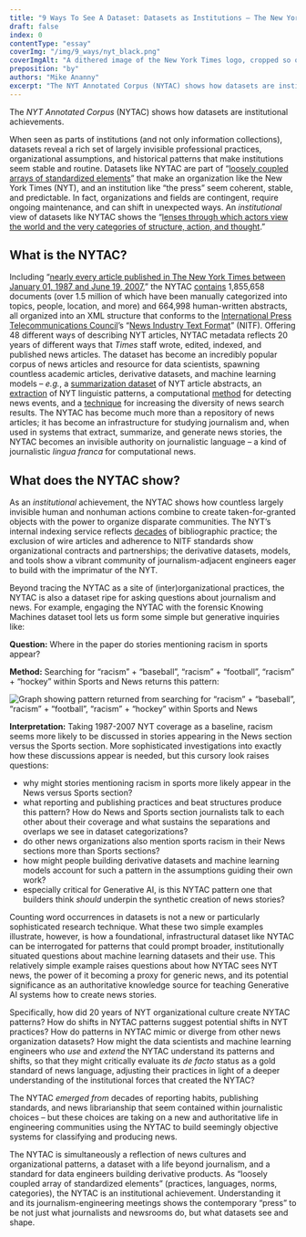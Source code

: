 ```yaml
---
title: "9 Ways To See A Dataset: Datasets as Institutions — The New York Times Annotated Corpus"
draft: false
index: 0
contentType: "essay"
coverImg: "/img/9_ways/nyt_black.png"
coverImgAlt: "A dithered image of the New York Times logo, cropped so only the top part of the logo is visible"
preposition: "by"
authors: "Mike Ananny"
excerpt: "The NYT Annotated Corpus (NYTAC) shows how datasets are institutional achievements."
---
```


The _NYT Annotated Corpus_ (NYTAC) shows how datasets are institutional achievements.

When seen as parts of institutions (and not only information collections), datasets reveal a rich set of largely invisible professional practices, organizational assumptions, and historical patterns that make institutions seem stable and routine. Datasets like NYTAC are part of “[loosely coupled arrays of standardized elements](https://web.stanford.edu/~woodyp/papers/dimaggioandpowell_intro.pdf)” that make an organization like the New York Times (NYT), and an institution like “the press” seem coherent, stable, and predictable. In fact, organizations and fields are contingent, require ongoing maintenance, and can shift in unexpected ways. An _institutional_ view of datasets like NYTAC shows the “[lenses through which actors view the world and the very categories of structure, action, and thought](https://web.stanford.edu/~woodyp/papers/dimaggioandpowell_intro.pdf).”

## What is the NYTAC?

Including “[nearly every article published in The New York Times between January 01, 1987 and June 19, 2007](https://catalog.ldc.upenn.edu/docs/LDC2008T19/new_york_times_annotated_corpus.pdf),” the NYTAC [contains](https://graphics8.nytimes.com/packages/images/rd/final.pdf) 1,855,658 documents (over 1.5 million of which have been manually categorized into topics, people, location, and more) and 664,998 human-written abstracts, all organized into an XML structure that conforms to the [International Press Telecommunications Council](https://iptc.org)’s “[News Industry Text Format](https://iptc.org/standards/nitf/)” (NITF). Offering 48 different ways of describing NYT articles, NYTAC metadata reflects 20 years of different ways that _Times_ staff wrote, edited, indexed, and published news articles. The dataset has become an incredibly popular corpus of news articles and resource for data scientists, spawning countless academic articles, derivative datasets, and machine learning models – _e.g._, a [summarization dataset](https://aclanthology.org/N18-1065.pdf) of NYT article abstracts, an [extraction](<https://catalog.ldc.upenn.edu/LDC2018T12#:~:text=Concretely%20Annotated%20New%20York%20Times%20was%20developed%20by%20Johns%20Hopkins,Times%20Annotated%20Corpus%20(LDC2008T19).>) of NYT linguistic patterns, a computational [method](https://dl-acm-org.libproxy1.usc.edu/doi/10.5555/1888339.1888387) for detecting news events, and a [technique](https://rdcu.be/db6UR) for increasing the diversity of news search results. The NYTAC has become much more than a repository of news articles; it has become an infrastructure for studying journalism and, when used in systems that extract, summarize, and generate news stories, the NYTAC becomes an invisible authority on journalistic language – a kind of journalistic _lingua franca_ for computational news.

## What does the NYTAC show?

As an _institutional_ achievement, the NYTAC shows how countless largely invisible human and nonhuman actions combine to create taken-for-granted objects with the power to organize disparate communities. The NYT’s internal indexing service reflects [decades](http://www.jstor.org/stable/25541211) of bibliographic practice; the exclusion of wire articles and adherence to NITF standards show organizational contracts and partnerships; the derivative datasets, models, and tools show a vibrant community of journalism-adjacent engineers eager to build with the imprimatur of the NYT.

Beyond tracing the NYTAC as a site of (inter)organizational practices, the NYTAC is also a dataset ripe for asking questions about journalism and news. For example, engaging the NYTAC with the forensic Knowing Machines dataset tool lets us form some simple but generative inquiries like:

**Question:** Where in the paper do stories mentioning racism in sports appear?

**Method:** Searching for “racism” + “baseball”, “racism” + “football”, “racism” + “hockey” within Sports and News returns this pattern:

![Graph showing pattern returned from searching for “racism” + “baseball”, “racism” + “football”, “racism” + “hockey” within Sports and News](/img/9_ways/graph.png)

**Interpretation:** Taking 1987-2007 NYT coverage as a baseline, racism seems more likely to be discussed in stories appearing in the News section versus the Sports section. More sophisticated investigations into exactly how these discussions appear is needed, but this cursory look raises questions:

- why might stories mentioning racism in sports more likely appear in the News versus Sports section?
- what reporting and publishing practices and beat structures produce this pattern? How do News and Sports section journalists talk to each other about their coverage and what sustains the separations and overlaps we see in dataset categorizations?
- do other news organizations also mention sports racism in their News sections more than Sports sections?
- how might people building derivative datasets and machine learning models account for such a pattern in the assumptions guiding their own work?
- especially critical for Generative AI, is this NYTAC pattern one that builders think _should_ underpin the synthetic creation of news stories?

Counting word occurrences in datasets is not a new or particularly sophisticated research technique. What these two simple examples illustrate, however, is how a foundational, infrastructural dataset like NYTAC can be interrogated for patterns that could prompt broader, institutionally situated questions about machine learning datasets and their use. This relatively simple example raises questions about how NYTAC sees NYT news, the power of it becoming a proxy for generic news, and its potential significance as an authoritative knowledge source for teaching Generative AI systems how to create news stories.

Specifically, how did 20 years of NYT organizational culture create NYTAC patterns? How do shifts in NYTAC patterns suggest potential shifts in NYT practices? How do patterns in NYTAC mimic or diverge from other news organization datasets? How might the data scientists and machine learning engineers who _use_ and _extend_ the NYTAC understand its patterns and shifts, so that they might critically evaluate its _de facto_ status as a gold standard of news language, adjusting their practices in light of a deeper understanding of the institutional forces that created the NYTAC?

The NYTAC _emerged from_ decades of reporting habits, publishing standards, and news librarianship that seem contained within journalistic choices – but these choices are taking on a new and authoritative life in engineering communities using the NYTAC to build seemingly objective systems for classifying and producing news.

The NYTAC is simultaneously a reflection of news cultures and organizational patterns, a dataset with a life beyond journalism, and a standard for data engineers building derivative products. As “loosely coupled array of standardized elements” (practices, languages, norms, categories), the NYTAC is an institutional achievement. Understanding it and its journalism-engineering meetings shows the contemporary “press” to be not just what journalists and newsrooms do, but what datasets see and shape.
